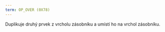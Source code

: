 ```yaml
---
term: OP_OVER (0X78)
---
```


Duplikuje druhý prvek z vrcholu zásobníku a umístí ho na vrchol zásobníku.